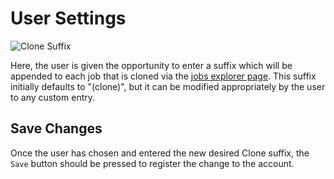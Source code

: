 # User Settings

![Clone Suffix](../../../images/accounts/clone-suffix.png "Clone Suffix")

Here, the user is given the opportunity to enter a suffix which will be appended to each job that is cloned via the [jobs explorer page](../../../jobs/ui/explorer.md). This suffix initially defaults to "(clone)", but it can be modified appropriately by the user to any custom entry.

## Save Changes

Once the user has chosen and entered the new desired Clone suffix, the `Save` button should be pressed to register the change to the account.

